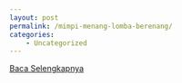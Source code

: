 ```yaml
---
layout: post
permalink: /mimpi-menang-lomba-berenang/
categories:
    - Uncategorized
---
```


[Baca Selengkapnya](/05)